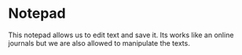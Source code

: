 # Notepad
This notepad allows us to edit text and save it. Its works like an online journals but we are also allowed to manipulate the texts.
